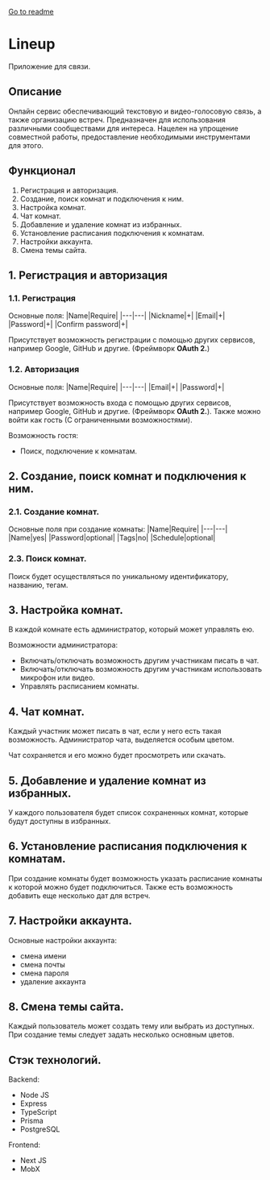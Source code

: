 [Go to readme](../README.md)

# Lineup
Приложение для связи.


## Описание
Онлайн сервис обеспечивающий текстовую и видео-голосовую связь, а также организацию встреч. Предназначен для использования различными сообществами для интереса. Нацелен на упрощение совместной работы, предоставление необходимыми инструментами для этого.


## Функционал
1. Регистрация и авторизация.
2. Создание, поиск комнат и подключения к ним.
3. Настройка комнат.
4. Чат комнат.
5. Добавление и удаление комнат из избранных.
6. Установление расписания подключения к комнатам.
7. Настройки аккаунта.
8. Смена темы сайта.

## 1. Регистрация и авторизация
### 1.1. Регистрация
Основные поля:
|Name|Require|
|---|---|
|Nickname|+|
|Email|+|
|Password|+|
|Confirm password|+|

Присутствует возможность регистрации с помощью других сервисов, например Google, GitHub и другие. (Фреймворк **OAuth 2.**)

### 1.2. Авторизация
Основные поля:
|Name|Require|
|---|---| 
|Email|+|
|Password|+| 

Присутствует возможность входа с помощью других сервисов, например Google, GitHub и другие. (Фреймворк **OAuth 2.**). Также можно войти как гость (С ограниченными возможностями).

Возможность гостя:
- Поиск, подключение к комнатам.
 

## 2. Создание, поиск комнат и подключения к ним.
### 2.1. Создание комнат.
Основные поля при создание комнаты:
|Name|Require|
|---|---| 
|Name|yes|
|Password|optional|
|Tags|no|
|Schedule|optional|

### 2.3. Поиск комнат.
Поиск будет осуществляться по уникальному идентификатору, названию, тегам.


## 3. Настройка комнат.
В каждой комнате есть администратор, который может управлять ею.

Возможности администратора:
- Включать/отключать возможность другим участникам писать в чат.
- Включать/отключать возможность другим участникам использовать микрофон или видео.
- Управлять расписанием комнаты.


## 4. Чат комнат.
Каждый участник может писать в чат, если у него есть такая возможность. Администратор чата, выделяется особым цветом.

Чат сохраняется и его можно будет просмотреть или скачать.


## 5. Добавление и удаление комнат из избранных.
У каждого пользователя будет список сохраненных комнат, которые будут доступны в избранных.


## 6. Установление расписания подключения к комнатам.
При создание комнаты будет возможность указать расписание комнаты к которой можно будет подключиться. Также есть возможность добавить еще несколько дат для встреч.


## 7. Настройки аккаунта.
Основные настройки аккаунта:
- смена имени
- смена почты
- смена пароля
- удаление аккаунта


## 8. Смена темы сайта.
Каждый пользователь может создать тему или выбрать из доступных. При создание темы следует задать несколько основным цветов.


## Стэк технологий.
Backend:
- Node JS 
- Express
- TypeScript
- Prisma
- PostgreSQL

Frontend:
- Next JS
- MobX 
